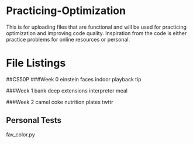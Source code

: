 # Practicing-Optimization
This is for uploading files that are functional and will be used for practicing optimization and improving code quality.
Inspiration from the code is either practice problems for online resources or personal.
# File Listings
##CS50P
###Week 0
einstein
faces
indoor
playback
tip

###Week 1
bank
deep
extensions
interpreter
meal

###Week 2
camel
coke
nutrition
plates
twttr

## Personal Tests
fav_color.py
